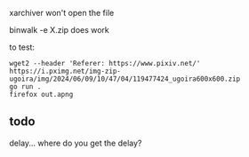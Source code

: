 xarchiver won't open the file

binwalk -e X.zip  does work

to test:

```
wget2 --header 'Referer: https://www.pixiv.net/' https://i.pximg.net/img-zip-ugoira/img/2024/06/09/10/47/04/119477424_ugoira600x600.zip
go run .
firefox out.apng
```


## todo

delay... where do you get the delay?
